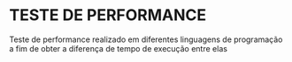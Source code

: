 # TESTE DE PERFORMANCE

Teste de performance realizado em diferentes linguagens de programação a fim de obter a diferença de tempo de execução entre elas
